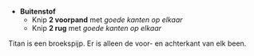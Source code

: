 *   **Buitenstof**
    *   Knip **2 voorpand** met *goede kanten op elkaar*
    *   Knip **2 rug** met *goede kanten op elkaar*

Titan is een broekspijp. Er is alleen de voor- en achterkant van elk been.
